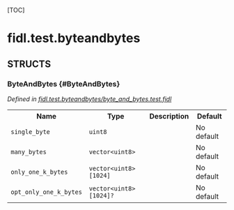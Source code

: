[TOC]

# fidl.test.byteandbytes




## **STRUCTS**

### ByteAndBytes {#ByteAndBytes}
*Defined in [fidl.test.byteandbytes/byte_and_bytes.test.fidl](https://fuchsia.googlesource.com/fuchsia/+/master/byte_and_bytes.test.fidl#3)*



<table>
    <tr><th>Name</th><th>Type</th><th>Description</th><th>Default</th></tr><tr id="ByteAndBytes.single_byte">
            <td><code>single_byte</code></td>
            <td>
                <code>uint8</code>
            </td>
            <td></td>
            <td>No default</td>
        </tr><tr id="ByteAndBytes.many_bytes">
            <td><code>many_bytes</code></td>
            <td>
                <code>vector&lt;uint8&gt;</code>
            </td>
            <td></td>
            <td>No default</td>
        </tr><tr id="ByteAndBytes.only_one_k_bytes">
            <td><code>only_one_k_bytes</code></td>
            <td>
                <code>vector&lt;uint8&gt;[1024]</code>
            </td>
            <td></td>
            <td>No default</td>
        </tr><tr id="ByteAndBytes.opt_only_one_k_bytes">
            <td><code>opt_only_one_k_bytes</code></td>
            <td>
                <code>vector&lt;uint8&gt;[1024]?</code>
            </td>
            <td></td>
            <td>No default</td>
        </tr>
</table>













